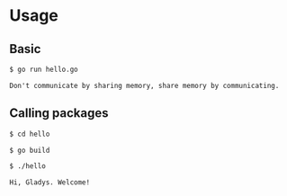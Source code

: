 # Usage


## Basic

```sh
$ go run hello.go
```

```
Don't communicate by sharing memory, share memory by communicating.
```


## Calling packages

```sh
$ cd hello
```

```sh
$ go build
```

```sh
$ ./hello
```
```
Hi, Gladys. Welcome!
```
